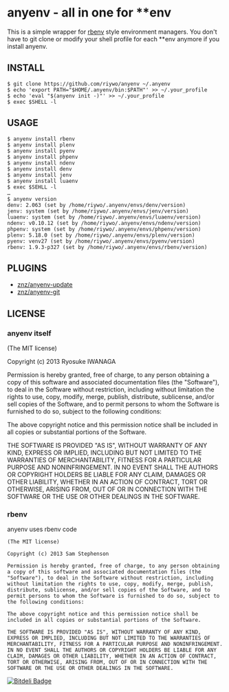 # anyenv - all in one for \*\*env

This is a simple wrapper for [rbenv](https://github.com/sstephenson/rbenv) style environment managers. You don't have to git clone or modify your shell profile for each \*\*env anymore if you install anyenv.

## INSTALL

    $ git clone https://github.com/riywo/anyenv ~/.anyenv
    $ echo 'export PATH="$HOME/.anyenv/bin:$PATH"' >> ~/.your_profile
    $ echo 'eval "$(anyenv init -)"' >> ~/.your_profile
    $ exec $SHELL -l

## USAGE    

    $ anyenv install rbenv
    $ anyenv install plenv
    $ anyenv install pyenv
    $ anyenv install phpenv
    $ anyenv install ndenv
    $ anyenv install denv
    $ anyenv install jenv
    $ anyenv install luaenv
    $ exec $SEHLL -l
    …
    $ anyenv version
    denv: 2.063 (set by /home/riywo/.anyenv/envs/denv/version)
    jenv: system (set by /home/riywo/.anyenv/envs/jenv/version)
    luaenv: system (set by /home/riywo/.anyenv/envs/luaenv/version)
    ndenv: v0.10.12 (set by /home/riywo/.anyenv/envs/ndenv/version)
    phpenv: system (set by /home/riywo/.anyenv/envs/phpenv/version)
    plenv: 5.18.0 (set by /home/riywo/.anyenv/envs/plenv/version)
    pyenv: venv27 (set by /home/riywo/.anyenv/envs/pyenv/version)
    rbenv: 1.9.3-p327 (set by /home/riywo/.anyenv/envs/rbenv/version)

## PLUGINS

- [znz/anyenv-update](https://github.com/znz/anyenv-update)
- [znz/anyenv-git](https://github.com/znz/anyenv-git)

## LICENSE

### anyenv itself

(The MIT license)

Copyright (c) 2013 Ryosuke IWANAGA

Permission is hereby granted, free of charge, to any person obtaining a copy of this software and associated documentation files (the "Software"), to deal in the Software without restriction, including without limitation the rights to use, copy, modify, merge, publish, distribute, sublicense, and/or sell copies of the Software, and to permit persons to whom the Software is furnished to do so, subject to the following conditions:

The above copyright notice and this permission notice shall be included in all copies or substantial portions of the Software.

THE SOFTWARE IS PROVIDED "AS IS", WITHOUT WARRANTY OF ANY KIND, EXPRESS OR IMPLIED, INCLUDING BUT NOT LIMITED TO THE WARRANTIES OF MERCHANTABILITY, FITNESS FOR A PARTICULAR PURPOSE AND NONINFRINGEMENT. IN NO EVENT SHALL THE AUTHORS OR COPYRIGHT HOLDERS BE LIABLE FOR ANY CLAIM, DAMAGES OR OTHER LIABILITY, WHETHER IN AN ACTION OF CONTRACT, TORT OR OTHERWISE, ARISING FROM, OUT OF OR IN CONNECTION WITH THE SOFTWARE OR THE USE OR OTHER DEALINGS IN THE SOFTWARE.

### rbenv

anyenv uses rbenv code

    (The MIT license)

    Copyright (c) 2013 Sam Stephenson

    Permission is hereby granted, free of charge, to any person obtaining a copy of this software and associated documentation files (the "Software"), to deal in the Software without restriction, including without limitation the rights to use, copy, modify, merge, publish, distribute, sublicense, and/or sell copies of the Software, and to permit persons to whom the Software is furnished to do so, subject to the following conditions:

    The above copyright notice and this permission notice shall be included in all copies or substantial portions of the Software.

    THE SOFTWARE IS PROVIDED "AS IS", WITHOUT WARRANTY OF ANY KIND, EXPRESS OR IMPLIED, INCLUDING BUT NOT LIMITED TO THE WARRANTIES OF MERCHANTABILITY, FITNESS FOR A PARTICULAR PURPOSE AND NONINFRINGEMENT. IN NO EVENT SHALL THE AUTHORS OR COPYRIGHT HOLDERS BE LIABLE FOR ANY CLAIM, DAMAGES OR OTHER LIABILITY, WHETHER IN AN ACTION OF CONTRACT, TORT OR OTHERWISE, ARISING FROM, OUT OF OR IN CONNECTION WITH THE SOFTWARE OR THE USE OR OTHER DEALINGS IN THE SOFTWARE.


[![Bitdeli Badge](https://d2weczhvl823v0.cloudfront.net/riywo/anyenv/trend.png)](https://bitdeli.com/free "Bitdeli Badge")

